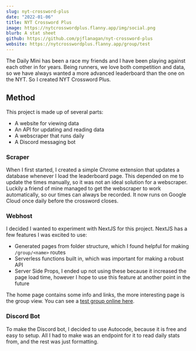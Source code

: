```yaml
---
slug: nyt-crossword-plus
date: "2022-01-06"
title: NYT Crossword Plus
image: https://nytcrosswordplus.flanny.app/img/social.png
blurb: A stat sheet
github: https://github.com/pjflanagan/nyt-crossword-plus
website: https://nytcrosswordplus.flanny.app/group/test
---
```


The Daily Mini has been a race my friends and I have been playing against each other in for years. Being runners, we love both competition and data, so we have always wanted a more advanced leaderboard than the one on the NYT. So I created NYT Crossword Plus.

## Method

This project is made up of several parts:
- A website for viewing data
- An API for updating and reading data
- A webscraper that runs daily
- A Discord messaging bot

### Scraper

When I first started, I created a simple Chrome extension that updates a database whenever I load the leaderboard page. This depended on me to update the times manually, so it was not an ideal solution for a webscraper. Luckily a friend of mine managed to get the webscraper to work automatically, so our times can always be recorded. It now runs on Google Cloud once daily before the crossword closes.

### Webhost

I decided I wanted to experiment with NextJS for this project. NextJS has a few features I was excited to use:

- Generated pages from folder structure, which I found helpful for making `/group/<name>` routes
- Serverless functions built in, which was important for making a robust API
- Server Side Props, I ended up not using these because it increased the page load time, however I hope to use this feature at another point in the future

The home page contains some info and links, the more interesting page is the group view. You can see a [test group online here](https://nytcrosswordplus.flanny.app/group/test).

### Discord Bot

To make the Discord bot, I decided to use Autocode, because it is free and easy to setup. All I had to make was an endpoint for it to read daily stats from, and the rest was just formatting.